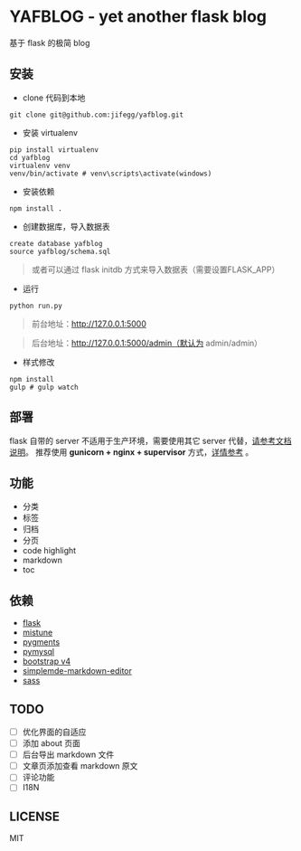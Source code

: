 # YAFBLOG - yet another flask blog
基于 flask 的极简 blog

## 安装

* clone 代码到本地
```shell
git clone git@github.com:jifegg/yafblog.git
```

* 安装 virtualenv
```shell
pip install virtualenv
cd yafblog
virtualenv venv
venv/bin/activate # venv\scripts\activate(windows)
```

* 安装依赖
```shell
npm install .
```

* 创建数据库，导入数据表
```mysql
create database yafblog
source yafblog/schema.sql
```
> 或者可以通过 flask initdb 方式来导入数据表（需要设置FLASK_APP）

* 运行
```shell
python run.py
```
>前台地址：http://127.0.0.1:5000

>后台地址：http://127.0.0.1:5000/admin（默认为 admin/admin）

* 样式修改
```shell
npm install
gulp # gulp watch
```

## 部署

flask 自带的 server 不适用于生产环境，需要使用其它 server 代替，[请参考文档说明](http://flask.pocoo.org/docs/0.12/deploying/#deployment)。
推荐使用 **gunicorn + nginx + supervisor** 方式，[详情参考](http://blog.gutown.com/article/2) 。


## 功能

* 分类
* 标签
* 归档
* 分页
* code highlight
* markdown
* toc


## 依赖

* [flask](https://github.com/pallets/flask)
* [mistune](https://github.com/lepture/mistune)
* [pygments](http://pygments.org/)
* [pymysql](https://github.com/PyMySQL/PyMySQL)
* [bootstrap v4](https://github.com/twbs/bootstrap)
* [simplemde-markdown-editor](https://github.com/NextStepWebs/simplemde-markdown-editor)
* [sass](https://github.com/sass/sass)

## TODO

- [ ]  优化界面的自适应
- [ ]  添加 about 页面
- [ ]  后台导出 markdown 文件
- [ ]  文章页添加查看 markdown 原文
- [ ]  评论功能
- [ ]  I18N

## LICENSE

MIT
